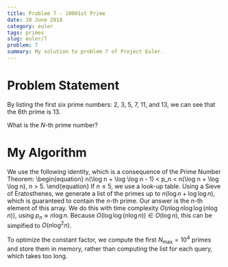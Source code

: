 ```yaml
---
title: Problem 7 - 10001st Prime
date: 10 June 2018
category: euler
tags: primes
slug: euler/7
problem: 7
summary: My solution to problem 7 of Project Euler.
---
```


# Problem Statement

By listing the first six prime numbers: 2, 3, 5, 7, 11, and 13, we can see that the 6th prime is 13.

What is the $N$-th prime number?

# My Algorithm

We use the following identity, which is a consequence of the Prime Number Theorem:
\begin{equation}
	n(\log n + \log \log n - 1) < p_n < n(\log n + \log \log n), n > 5.
\end{equation}
If $n \le 5$, we use a look-up table.
Using a Sieve of Eratosthenes, we generate a list of the primes up to $n(\log n + \log \log n)$, which is guaranteed to contain the $n$-th prime.
Our answer is the $n$-th element of this array.
We do this with time complexity $O(n \log n \log \log (n \log n))$, using $p_n \approx n \log n$.
Because $O(\log \log (n \log n)) \in O(\log n)$, this can be simpified to $O(n \log^2 n)$.

To optimize the constant factor, we compute the first $N_{\text{max}} = 10^4$ primes and store them in memory, rather than computing the list for each query, which takes too long. 